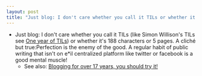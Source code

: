 ```yaml
---
layout: post
title: "Just blog: I don't care whether you call it TILs or whether it's 188 characters or 5 pages"
---
```

* Just blog: I don't care whether you call it TILs (like Simon Willison's TILs see [One year of TILs](https://simonwillison.net/2021/May/2/one-year-of-tils/)) or whether it's 188 characters or 5 pages. A cliché but true:Perfection is the enemy of the good. A regular habit of public writing that isn't on e\*il centralized platform like twitter or facebook is a good mental muscle!
    * See also:  [Blogging for over 17 years, you should try it!](http://rolandtanglao.com/2018/10/03/p1-blogging-for-over-15-years/)
